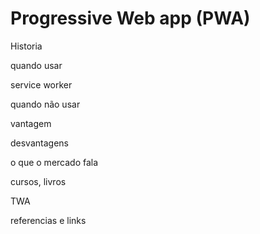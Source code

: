 
# Progressive Web app (PWA)

Historia

quando usar

service worker

quando não usar 

vantagem 

desvantagens 

o que o mercado fala

cursos, livros

TWA

referencias e links
